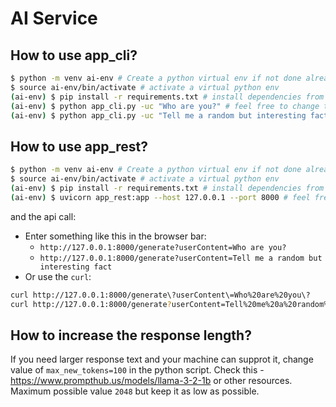 # AI Service

## How to use app_cli?

```bash
$ python -m venv ai-env # Create a python virtual env if not done already
$ source ai-env/bin/activate # activate a virtual python env
(ai-env) $ pip install -r requirements.txt # install dependencies from requirements.txt
(ai-env) $ python app_cli.py -uc "Who are you?" # feel free to change the prompt
(ai-env) $ python app_cli.py -uc "Tell me a random but interesting fact" # feel free to change the prompt
```

## How to use app_rest?

```bash
$ python -m venv ai-env # Create a python virtual env if not done already
$ source ai-env/bin/activate # activate a virtual python env
(ai-env) $ pip install -r requirements.txt # install dependencies from requirements.txt
(ai-env) $ uvicorn app_rest:app --host 127.0.0.1 --port 8000 # feel free to change the host / port
```

and the api call:

- Enter something like this in the browser bar:
  - `http://127.0.0.1:8000/generate?userContent=Who are you?`
  - `http://127.0.0.1:8000/generate?userContent=Tell me a random but interesting fact`
- Or use the `curl`:

```bash
curl http://127.0.0.1:8000/generate\?userContent\=Who%20are%20you\?
curl http://127.0.0.1:8000/generate?userContent=Tell%20me%20a%20random%20but%20interesting%20fact
```

## How to increase the response length?

If you need larger response text and your machine can supprot it, change value of `max_new_tokens=100` in the python script. Check this - https://www.prompthub.us/models/llama-3-2-1b or other resources. Maximum possible value `2048` but keep it as low as possible.
